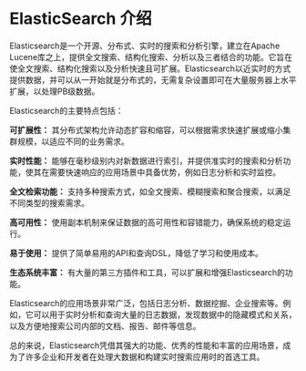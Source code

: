 # ElasticSearch 介绍

Elasticsearch是一个开源、分布式、实时的搜索和分析引擎，建立在Apache Lucene库之上，提供全文搜索、结构化搜索、分析以及三者结合的功能。它旨在使全文搜索、结构化搜索以及分析快速且可扩展。Elasticsearch以近实时的方式提供数据，并可以从一开始就是分布式的，无需复杂设置即可在大量服务器上水平扩展，以处理PB级数据。

Elasticsearch的主要特点包括：

**可扩展性：**
其分布式架构允许动态扩容和缩容，可以根据需求快速扩展或缩小集群规模，以适应不同的业务需求。

**实时性能：**
能够在毫秒级别内对新数据进行索引，并提供准实时的搜索和分析功能，使其在需要快速响应的应用场景中具备优势，例如日志分析和实时监控。

**全文检索功能：**
支持多种搜索方式，如全文搜索、模糊搜索和聚合搜索，以满足不同类型的搜索需求。

**高可用性：**
使用副本机制来保证数据的高可用性和容错能力，确保系统的稳定运行。

**易于使用：**
提供了简单易用的API和查询DSL，降低了学习和使用成本。

**生态系统丰富：**
有大量的第三方插件和工具，可以扩展和增强Elasticsearch的功能。

Elasticsearch的应用场景非常广泛，包括日志分析、数据挖掘、企业搜索等。例如，它可以用于实时分析和查询大量的日志数据，发现数据中的隐藏模式和关系，以及方便地搜索公司内部的文档、报告、邮件等信息。

总的来说，Elasticsearch凭借其强大的功能、优秀的性能和丰富的应用场景，成为了许多企业和开发者在处理大数据和构建实时搜索应用时的首选工具。